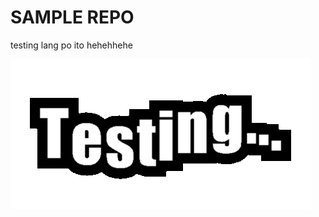 # SAMPLE REPO
testing lang po ito hehehhehe

![](https://github.com/NeilCutter/sample-repo/blob/neil_branch/testing%20gif.gif)
